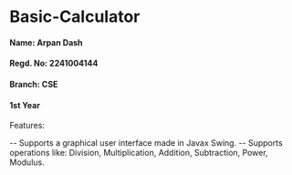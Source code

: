 # Basic-Calculator

#### Name: Arpan Dash
#### Regd. No: 2241004144
#### Branch: CSE
#### 1st Year

Features:

-- Supports a graphical user interface made in Javax Swing.
-- Supports operations like: Division, Multiplication, Addition, Subtraction, Power, Modulus.
